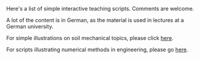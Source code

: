 Here's a list of simple interactive teaching scripts. Comments are welcome.

A lot of the content is in German, as the material is used in lectures at a German university.

For simple illustrations on soil mechanical topics, please click [here](https://nagelt.github.io/Teaching_Scripts).

For scripts illustrating numerical methods in engineering, please go [here](https://nagelt.github.io/Numerical_Methods_Introduction).




